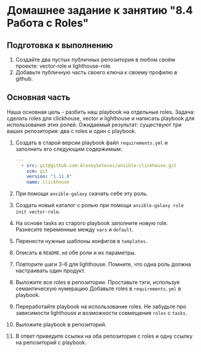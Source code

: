 # Домашнее задание к занятию "8.4 Работа с Roles"

## Подготовка к выполнению
1. Создайте два пустых публичных репозитория в любом своём проекте: vector-role и lighthouse-role.
2. Добавьте публичную часть своего ключа к своему профилю в github.

## Основная часть

Наша основная цель - разбить наш playbook на отдельные roles. Задача: сделать roles для clickhouse, vector и lighthouse и написать playbook для использования этих ролей. Ожидаемый результат: существуют три ваших репозитория: два с roles и один с playbook.

1. Создать в старой версии playbook файл `requirements.yml` и заполнить его следующим содержимым:

   ```yaml
   ---
     - src: git@github.com:AlexeySetevoi/ansible-clickhouse.git
       scm: git
       version: "1.11.0"
       name: clickhouse 
   ```

2. При помощи `ansible-galaxy` скачать себе эту роль.
3. Создать новый каталог с ролью при помощи `ansible-galaxy role init vector-role`.
4. На основе tasks из старого playbook заполните новую role. Разнесите переменные между `vars` и `default`. 
5. Перенести нужные шаблоны конфигов в `templates`.
6. Описать в `README.md` обе роли и их параметры.
7. Повторите шаги 3-6 для lighthouse. Помните, что одна роль должна настраивать один продукт.
8. Выложите все roles в репозитории. Проставьте тэги, используя семантическую нумерацию Добавьте roles в `requirements.yml` в playbook.
9. Переработайте playbook на использование roles. Не забудьте про зависимости lighthouse и возможности совмещения `roles` с `tasks`.
10. Выложите playbook в репозиторий.
11. В ответ приведите ссылки на оба репозитория с roles и одну ссылку на репозиторий с playbook.
